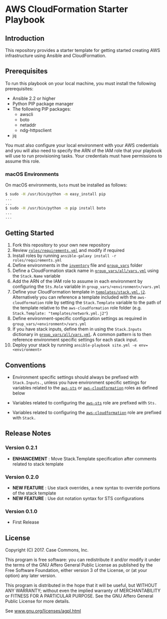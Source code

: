 # AWS CloudFormation Starter Playbook

## Introduction

This repository provides a starter template for getting started creating AWS infrastructure using Ansible and CloudFormation.

## Prerequisites

To run this playbook on your local machine, you must install the following prerequisites:

- Ansible 2.2 or higher
- Python PIP package manager
- The following PIP packages:
  - awscli
  - boto
  - netaddr
  - ndg-httpsclient
- jq

You must also configure your local environment with your AWS credentials and you will also need to specify the ARN of the IAM role that your playbook will use to run provisioning tasks.  Your credentials must have permissions to assume this role.

### macOS Environments

On macOS environments, `boto` must be installed as follows:

```bash
$ sudo -H /usr/bin/python -m easy_install pip
...
...
$ sudo -H /usr/bin/python -m pip install boto
...
...
```

## Getting Started

1. Fork this repository to your own new repository
2. Review [`roles/requirements.yml`](./roles/requirements.yml) and modify if required
3. Install roles by running `ansible-galaxy install -r roles/requirements.yml`
4. Define environments in the [`inventory`](./inventory) file and [`group_vars`](./group_vars) folder
5. Define a CloudFormation stack name in [`group_vars/all/vars.yml`](./group_vars/all/vars.yml) using the `Stack.Name` variable
6. Add the ARN of the IAM role to assume in each environment by configuring the `Sts.Role` variable in `group_vars/<environment>/vars.yml`
7. Define your CloudFormation template in [`templates/stack.yml.j2`](./templates/stack.yml.j2).  Alternatively you can reference a template included with the `aws-cloudformation` role by setting the `Stack.Template` variable to the path of the template relative to the `aws-cloudformation` role folder (e.g. `Stack.Template: "templates/network.yml.j2"`)
8. Define environment-specific configuration settings as required in `group_vars/<environment>/vars.yml`
9. If you have stack inputs, define them in using the `Stack.Inputs` dictionary in [`group_vars/all/vars.yml`](./group_vars/all/vars.yml).  A common pattern is to then reference environment specific settings for each stack input.
10. Deploy your stack by running `ansible-playbook site.yml -e env=<environment>`

## Conventions

- Environment specific settings should always be prefixed with `Stack.Inputs.`, unless you have environment specific settings for variables related to the [`aws-sts`](https://github.com/casecommons/aws-sts) or [`aws-cloudformation`](https://github.com/casecommons/aws-cloudformation) roles as defined below

- Variables related to configuring the [`aws-sts`](https://github.com/casecommons/aws-sts) role are prefixed with `Sts.`

- Variables related to configuring the [`aws-cloudformation`](https://github.com/casecommons/aws-cloudformation) role are prefixed with `Stack.`

## Release Notes

### Version 0.2.1

- **ENHANCEMENT** : Move Stack.Template specification after comments related to stack template

### Version 0.2.0

- **NEW FEATURE** : Use stack overrides, a new syntax to override portions of the stack template
- **NEW FEATURE** : Use dot notation syntax for STS configurations

### Version 0.1.0

- First Release

## License

Copyright (C) 2017.  Case Commons, Inc.

This program is free software: you can redistribute it and/or modify it under the terms of the GNU Affero General Public License as published by the Free Software Foundation, either version 3 of the License, or (at your option) any later version.

This program is distributed in the hope that it will be useful, but WITHOUT ANY WARRANTY; without even the implied warranty of MERCHANTABILITY or FITNESS FOR A PARTICULAR PURPOSE. See the GNU Affero General Public License for more details.

See www.gnu.org/licenses/agpl.html
